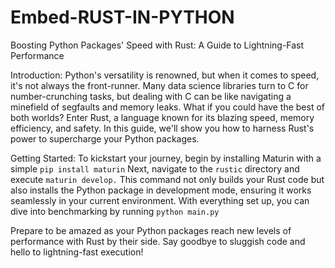 # Embed-RUST-IN-PYTHON

Boosting Python Packages' Speed with Rust: A Guide to Lightning-Fast Performance

Introduction:
Python's versatility is renowned, but when it comes to speed, it's not always the front-runner. Many data science libraries turn to C for number-crunching tasks, but dealing with C can be like navigating a minefield of segfaults and memory leaks. What if you could have the best of both worlds? Enter Rust, a language known for its blazing speed, memory efficiency, and safety. In this guide, we'll show you how to harness Rust's power to supercharge your Python packages.

Getting Started:
To kickstart your journey, begin by installing Maturin with a simple `pip install maturin` Next, navigate to the `rustic` directory and execute `maturin develop.` This command not only builds your Rust code but also installs the Python package in development mode, ensuring it works seamlessly in your current environment. With everything set up, you can dive into benchmarking by running `python main.py`

Prepare to be amazed as your Python packages reach new levels of performance with Rust by their side. Say goodbye to sluggish code and hello to lightning-fast execution!
